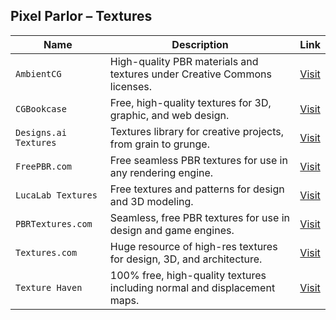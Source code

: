 ## Pixel Parlor – Textures

| **Name**              | **Description**                                                                 | **Link** |
|-----------------------|----------------------------------------------------------------------------------|----------|
| `AmbientCG`           | High-quality PBR materials and textures under Creative Commons licenses.        | [Visit](https://ambientcg.com/) |
| `CGBookcase`          | Free, high-quality textures for 3D, graphic, and web design.                    | [Visit](https://cgbookcase.com/) |
| `Designs.ai Textures` | Textures library for creative projects, from grain to grunge.                   | [Visit](https://designs.ai/tools/textures) |
| `FreePBR.com`         | Free seamless PBR textures for use in any rendering engine.                     | [Visit](https://www.freepbr.com/) |
| `LucaLab Textures`    | Free textures and patterns for design and 3D modeling.                          | [Visit](https://lucalab.com/resources/free-textures) |
| `PBRTextures.com`     | Seamless, free PBR textures for use in design and game engines.                 | [Visit](https://pbrtextures.com/) |
| `Textures.com`        | Huge resource of high-res textures for design, 3D, and architecture.            | [Visit](https://www.textures.com/) |
| `Texture Haven`       | 100% free, high-quality textures including normal and displacement maps.        | [Visit](https://texturehaven.com/) |
